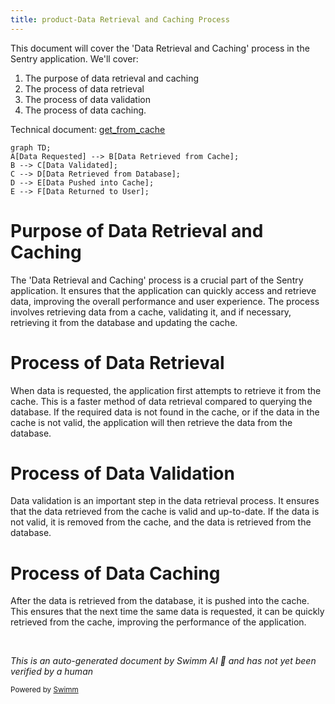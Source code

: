 ```yaml
---
title: product-Data Retrieval and Caching Process
---
```

This document will cover the 'Data Retrieval and Caching' process in the Sentry application. We'll cover:

1. The purpose of data retrieval and caching
2. The process of data retrieval
3. The process of data validation
4. The process of data caching.

Technical document: <SwmLink doc-title="get_from_cache">[get_from_cache](/.swm/understanding-the-get_from_cache-function.ejhy8dv2.sw.md)</SwmLink>

```mermaid
graph TD;
A[Data Requested] --> B[Data Retrieved from Cache];
B --> C[Data Validated];
C --> D[Data Retrieved from Database];
D --> E[Data Pushed into Cache];
E --> F[Data Returned to User];
```

# Purpose of Data Retrieval and Caching

The 'Data Retrieval and Caching' process is a crucial part of the Sentry application. It ensures that the application can quickly access and retrieve data, improving the overall performance and user experience. The process involves retrieving data from a cache, validating it, and if necessary, retrieving it from the database and updating the cache.

# Process of Data Retrieval

When data is requested, the application first attempts to retrieve it from the cache. This is a faster method of data retrieval compared to querying the database. If the required data is not found in the cache, or if the data in the cache is not valid, the application will then retrieve the data from the database.

# Process of Data Validation

Data validation is an important step in the data retrieval process. It ensures that the data retrieved from the cache is valid and up-to-date. If the data is not valid, it is removed from the cache, and the data is retrieved from the database.

# Process of Data Caching

After the data is retrieved from the database, it is pushed into the cache. This ensures that the next time the same data is requested, it can be quickly retrieved from the cache, improving the performance of the application.

&nbsp;

*This is an auto-generated document by Swimm AI 🌊 and has not yet been verified by a human*

<SwmMeta version="3.0.0" repo-id="Z2l0aHViJTNBJTNBc2VudHJ5LWRlbW8lM0ElM0FTd2ltbS1EZW1v" repo-name="sentry-demo" doc-type="product-flows"><sup>Powered by [Swimm](/)</sup></SwmMeta>
